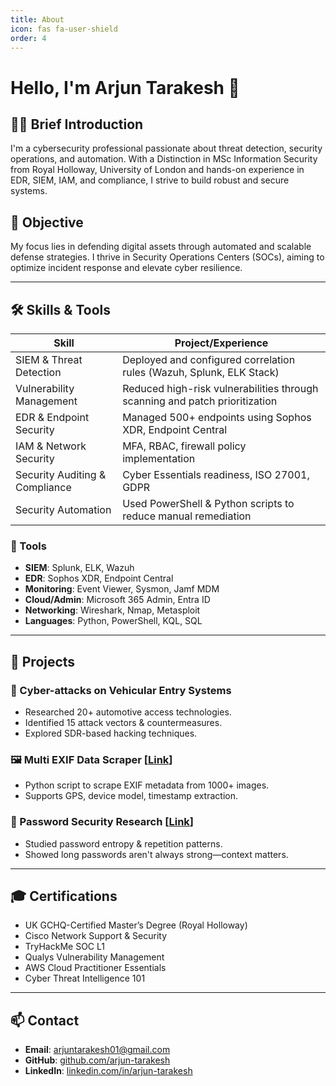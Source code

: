 ```yaml
---
title: About
icon: fas fa-user-shield
order: 4
---
```


# Hello, I'm Arjun Tarakesh 👋

## 🧑‍💻 Brief Introduction

I'm a cybersecurity professional passionate about threat detection, security operations, and automation. With a Distinction in MSc Information Security from Royal Holloway, University of London and hands-on experience in EDR, SIEM, IAM, and compliance, I strive to build robust and secure systems.

## 🎯 Objective

My focus lies in defending digital assets through automated and scalable defense strategies. I thrive in Security Operations Centers (SOCs), aiming to optimize incident response and elevate cyber resilience.

---

## 🛠️ Skills & Tools

| Skill | Project/Experience |
|-------|--------------------|
| SIEM & Threat Detection | Deployed and configured correlation rules (Wazuh, Splunk, ELK Stack) |
| Vulnerability Management | Reduced high-risk vulnerabilities through scanning and patch prioritization |
| EDR & Endpoint Security | Managed 500+ endpoints using Sophos XDR, Endpoint Central |
| IAM & Network Security | MFA, RBAC, firewall policy implementation |
| Security Auditing & Compliance | Cyber Essentials readiness, ISO 27001, GDPR |
| Security Automation | Used PowerShell & Python scripts to reduce manual remediation |

### 🔧 Tools

- **SIEM**: Splunk, ELK, Wazuh  
- **EDR**: Sophos XDR, Endpoint Central  
- **Monitoring**: Event Viewer, Sysmon, Jamf MDM  
- **Cloud/Admin**: Microsoft 365 Admin, Entra ID  
- **Networking**: Wireshark, Nmap, Metasploit  
- **Languages**: Python, PowerShell, KQL, SQL  

---

## 🧪 Projects

### 🔐 Cyber-attacks on Vehicular Entry Systems
- Researched 20+ automotive access technologies.
- Identified 15 attack vectors & countermeasures.
- Explored SDR-based hacking techniques.

### 🖼️ Multi EXIF Data Scraper [[Link](https://www.linkedin.com/pulse/testing-out-my-python-script-scrape-exif-data-from-images-tarakesh)]
- Python script to scrape EXIF metadata from 1000+ images.
- Supports GPS, device model, timestamp extraction.

### 🔑 Password Security Research [[Link](https://medium.com/@arjuntarakesh01/lengthy-and-complex-passwords-does-it-really-matter-461284143e15)]
- Studied password entropy & repetition patterns.
- Showed long passwords aren't always strong—context matters.

---

## 🎓 Certifications

- UK GCHQ-Certified Master’s Degree (Royal Holloway)
- Cisco Network Support & Security
- TryHackMe SOC L1
- Qualys Vulnerability Management
- AWS Cloud Practitioner Essentials
- Cyber Threat Intelligence 101

---

## 📫 Contact

- **Email**: [arjuntarakesh01@gmail.com](mailto:arjuntarakesh01@gmail.com)  
- **GitHub**: [github.com/arjun-tarakesh](https://github.com/arjun-tarakesh)  
- **LinkedIn**: [linkedin.com/in/arjun-tarakesh](https://linkedin.com/in/arjun-tarakesh)
